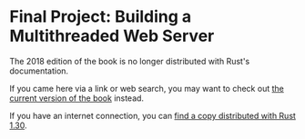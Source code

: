 # Final Project: Building a Multithreaded Web Server

The 2018 edition of the book is no longer distributed with Rust's documentation.

If you came here via a link or web search, you may want to check out [the current version of the book](../ch20-00-final-project-a-web-server.html) instead.

If you have an internet connection, you can [find a copy distributed with Rust 1.30](https://doc.rust-lang.org/1.30.0/book/2018-edition/ch20-00-final-project-a-web-server.html).